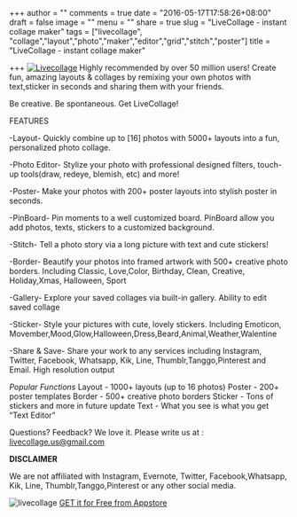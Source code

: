 +++
author = ""
comments = true
date = "2016-05-17T17:58:26+08:00"
draft = false
image = ""
menu = ""
share = true
slug = "LiveCollage - instant collage maker"
tags = ["livecollage", "collage","layout","photo","maker","editor","grid","stitch","poster"]
title = "LiveCollage - instant collage maker"

+++
[![Livecollage](http://7xp3b4.com1.z0.glb.clouddn.com/180livecollage.png "LiveCollage")](https://itunes.apple.com/app/id530957474)
Highly recommended by over 50 million users!
Create fun, amazing layouts & collages by remixing your own photos with text,sticker in seconds and sharing them with your friends. <!--more-->

Be creative. Be spontaneous. Get LiveCollage!

FEATURES

-Layout-
Quickly combine up to [16] photos with 5000+ layouts into a fun, personalized photo collage.

-Photo Editor-
Stylize your photo with professional designed filters, touch-up tools(draw, redeye, blemish, etc) and more!

-Poster- 
Make your photos with 200+ poster layouts into stylish poster in seconds. 

-PinBoard-
Pin moments to a well customized board. PinBoard allow you add photos, texts, stickers to a customized background.

-Stitch- 
Tell a photo story via a long picture with text and cute stickers!

-Border-
Beautify your photos into framed artwork with 500+ creative photo borders.
Including Classic, Love,Color, Birthday, Clean, Creative, Holiday,Xmas, Halloween, Sport 


-Gallery- 
Explore your saved collages via built-in gallery.
Ability to edit saved collage

-Sticker-
Style your pictures with cute, lovely stickers.
Including Emoticon, Movember,Mood,Glow,Halloween,Dress,Beard,Animal,Weather,Walentine

-Share & Save- 
Share your work to any services including Instagram, Twitter, Facebook, Whatsapp, Kik, Line, Thumblr,Tanggo,Pinterest and Email.
High resolution output

*Popular Functions*
Layout - 1000+ layouts (up to 16 photos)
Poster - 200+ poster templates
Border - 500+ creative photo borders
Sticker - Tons of stickers and more in future update 
Text - What you see is what you get “Text Editor”

Questions? Feedback? We love it. Please write us at : 
livecollage.us@gmail.com

**DISCLAIMER**

We are not affiliated with Instagram, Evernote, Twitter, Facebook,Whatsapp, Kik, Line, Thumblr,Tanggo,Pinterest or any other social media.


![livecollage](http://7xp3b4.com1.z0.glb.clouddn.com/livecollage300.png)
[GET it for Free from Appstore](https://itunes.apple.com/app/id530957474)


